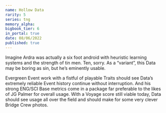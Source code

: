 ```yaml
---
name: Hollow Data
rarity: 5
series: tng
memory_alpha:
bigbook_tier: 6
in_portal: true
date: 08/06/2022
published: true
---
```


Imagine Ardra was actually a six foot android with heuristic learning systems and the strength of tin men. Ten, sorry. As a “variant”, this Data may be boring as sin, but he’s eminently usable.

Evergreen Event work with a fistful of playable Traits should see Data’s extremely reliable Event history continue without interruption. And his strong ENG/SCI Base metrics come in a package far preferable to the likes of JG Palmer for overall usage. With a Voyage score still viable today, Data should see usage all over the field and should make for some very clever Bridge Crew photos.
